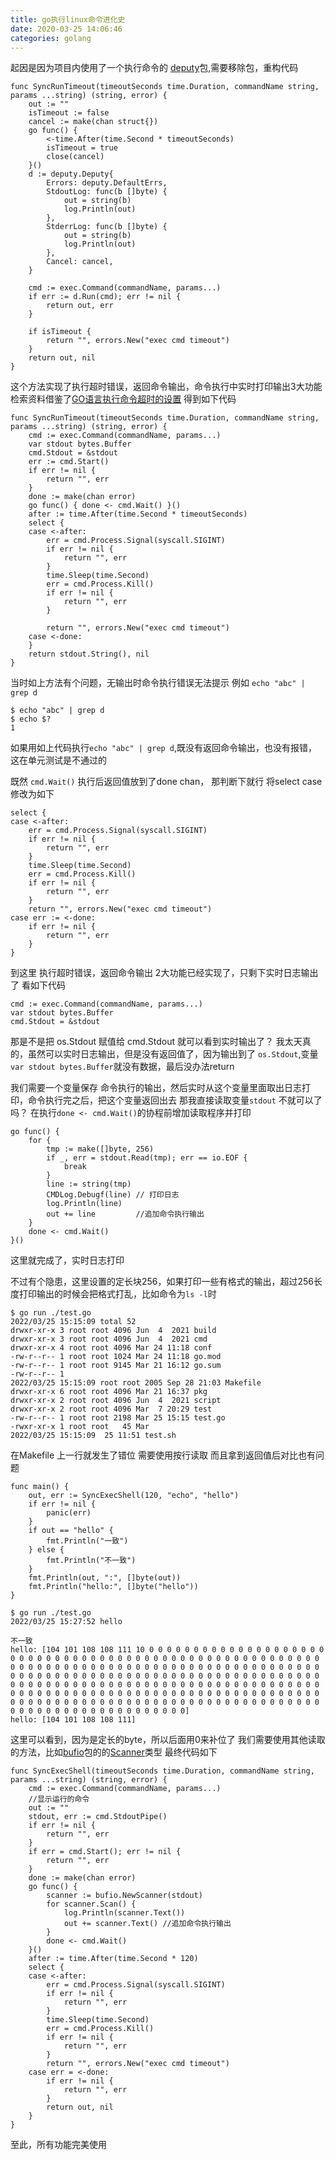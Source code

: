 ```yaml
---
title: go执行linux命令进化史
date: 2020-03-25 14:06:46
categories: golang
---
```


起因是因为项目内使用了一个执行命令的 [deputy](https://github.com/natefinch/deputy)包,需要移除包，重构代码
```
func SyncRunTimeout(timeoutSeconds time.Duration, commandName string, params ...string) (string, error) {
	out := ""
	isTimeout := false
	cancel := make(chan struct{})
	go func() {
		<-time.After(time.Second * timeoutSeconds)
		isTimeout = true
		close(cancel)
	}()
	d := deputy.Deputy{
		Errors: deputy.DefaultErrs,
		StdoutLog: func(b []byte) {
			out = string(b)
			log.Println(out)
		},
		StderrLog: func(b []byte) {
			out = string(b)
			log.Println(out)
		},
		Cancel: cancel,
	}

	cmd := exec.Command(commandName, params...)
	if err := d.Run(cmd); err != nil {
		return out, err
	}

	if isTimeout {
		return "", errors.New("exec cmd timeout")
	}
	return out, nil
}
```
这个方法实现了执行超时错误，返回命令输出，命令执行中实时打印输出3大功能
检索资料借鉴了[GO语言执行命令超时的设置](https://linkscue.com/posts/2018-06-03-golang-exec-command-timeout-trace/)
得到如下代码
```
func SyncRunTimeout(timeoutSeconds time.Duration, commandName string, params ...string) (string, error) {
	cmd := exec.Command(commandName, params...)
	var stdout bytes.Buffer
	cmd.Stdout = &stdout
	err := cmd.Start()
	if err != nil {
		return "", err
	}
	done := make(chan error)
	go func() { done <- cmd.Wait() }()
	after := time.After(time.Second * timeoutSeconds)
	select {
	case <-after:
		err = cmd.Process.Signal(syscall.SIGINT)
		if err != nil {
			return "", err
		}
		time.Sleep(time.Second)
		err = cmd.Process.Kill()
		if err != nil {
			return "", err
		}

		return "", errors.New("exec cmd timeout")
	case <-done:
	}
	return stdout.String(), nil
}
```
当时如上方法有个问题，无输出时命令执行错误无法提示
例如 `echo "abc" | grep d`
```
$ echo "abc" | grep d
$ echo $?
1
```
如果用如上代码执行`echo "abc" | grep d`,既没有返回命令输出，也没有报错，这在单元测试是不通过的
<!-- more -->
既然 `cmd.Wait()` 执行后返回值放到了done chan， 那判断下就行
将select case 修改为如下
```
select {
case <-after:
    err = cmd.Process.Signal(syscall.SIGINT)
    if err != nil {
        return "", err
    }
    time.Sleep(time.Second)
    err = cmd.Process.Kill()
    if err != nil {
        return "", err
    }
    return "", errors.New("exec cmd timeout")
case err := <-done:
    if err != nil {
        return "", err
    }
}
```
到这里 执行超时错误，返回命令输出 2大功能已经实现了，只剩下实时日志输出了
看如下代码
```
cmd := exec.Command(commandName, params...)
var stdout bytes.Buffer
cmd.Stdout = &stdout
```
那是不是把 os.Stdout 赋值给 cmd.Stdout 就可以看到实时输出了？
我太天真的，虽然可以实时日志输出，但是没有返回值了，因为输出到了 `os.Stdout`,变量`var stdout bytes.Buffer`就没有数据，最后没办法return

我们需要一个变量保存 命令执行的输出，然后实时从这个变量里面取出日志打印，命令执行完之后，把这个变量返回出去
那我直接读取变量`stdout` 不就可以了吗？
在执行`done <- cmd.Wait()`的协程前增加读取程序并打印
```
go func() {
    for {
        tmp := make([]byte, 256)
        if _, err = stdout.Read(tmp); err == io.EOF {
            break
        }
        line := string(tmp)
        CMDLog.Debugf(line) // 打印日志
        log.Println(line)
        out += line         //追加命令执行输出
    }
    done <- cmd.Wait()
}() 
```
这里就完成了，实时日志打印

不过有个隐患，这里设置的定长块256，如果打印一些有格式的输出，超过256长度打印输出的时候会把格式打乱，比如命令为`ls -l`时
```
$ go run ./test.go 
2022/03/25 15:15:09 total 52
drwxr-xr-x 3 root root 4096 Jun  4  2021 build
drwxr-xr-x 3 root root 4096 Jun  4  2021 cmd
drwxr-xr-x 4 root root 4096 Mar 24 11:18 conf
-rw-r--r-- 1 root root 1024 Mar 24 11:18 go.mod
-rw-r--r-- 1 root root 9145 Mar 21 16:12 go.sum
-rw-r--r-- 1 
2022/03/25 15:15:09 root root 2005 Sep 28 21:03 Makefile
drwxr-xr-x 6 root root 4096 Mar 21 16:37 pkg
drwxr-xr-x 2 root root 4096 Jun  4  2021 script
drwxr-xr-x 2 root root 4096 Mar  7 20:29 test
-rw-r--r-- 1 root root 2198 Mar 25 15:15 test.go
-rwxr-xr-x 1 root root   45 Mar
2022/03/25 15:15:09  25 11:51 test.sh
```
在Makefile 上一行就发生了错位
需要使用按行读取
而且拿到返回值后对比也有问题
```
func main() {
	out, err := SyncExecShell(120, "echo", "hello")
	if err != nil {
		panic(err)
	}
	if out == "hello" {
		fmt.Println("一致")
	} else {
		fmt.Println("不一致")
	}
	fmt.Println(out, ":", []byte(out))
	fmt.Println("hello:", []byte("hello"))
}
```
```
$ go run ./test.go 
2022/03/25 15:27:52 hello

不一致
hello: [104 101 108 108 111 10 0 0 0 0 0 0 0 0 0 0 0 0 0 0 0 0 0 0 0 0 0 0 0 0 0 0 0 0 0 0 0 0 0 0 0 0 0 0 0 0 0 0 0 0 0 0 0 0 0 0 0 0 0 0 0 0 0 0 0 0 0 0 0 0 0 0 0 0 0 0 0 0 0 0 0 0 0 0 0 0 0 0 0 0 0 0 0 0 0 0 0 0 0 0 0 0 0 0 0 0 0 0 0 0 0 0 0 0 0 0 0 0 0 0 0 0 0 0 0 0 0 0 0 0 0 0 0 0 0 0 0 0 0 0 0 0 0 0 0 0 0 0 0 0 0 0 0 0 0 0 0 0 0 0 0 0 0 0 0 0 0 0 0 0 0 0 0 0 0 0 0 0 0 0 0 0 0 0 0 0 0 0 0 0 0 0 0 0 0 0 0 0 0 0 0 0 0 0 0 0 0 0 0 0 0 0 0 0 0 0 0 0 0 0 0 0 0 0 0 0 0 0 0 0 0 0 0 0 0 0 0 0 0 0 0 0 0 0 0 0 0 0 0 0 0 0 0 0 0 0]
hello: [104 101 108 108 111]
```
这里可以看到，因为是定长的byte，所以后面用0来补位了
我们需要使用其他读取的方法，比如[bufio](https://pkg.go.dev/bufio)包的的[Scanner](https://pkg.go.dev/bufio#Scanner)类型
最终代码如下
```
func SyncExecShell(timeoutSeconds time.Duration, commandName string, params ...string) (string, error) {
	cmd := exec.Command(commandName, params...)
	//显示运行的命令
	out := ""
	stdout, err := cmd.StdoutPipe()
	if err != nil {
		return "", err
	}
	if err = cmd.Start(); err != nil {
		return "", err
	}
	done := make(chan error)
	go func() {
		scanner := bufio.NewScanner(stdout)
		for scanner.Scan() {
			log.Println(scanner.Text())
			out += scanner.Text() //追加命令执行输出
		}
		done <- cmd.Wait()
	}()
	after := time.After(time.Second * 120)
	select {
	case <-after:
		err = cmd.Process.Signal(syscall.SIGINT)
		if err != nil {
			return "", err
		}
		time.Sleep(time.Second)
		err = cmd.Process.Kill()
		if err != nil {
			return "", err
		}
		return "", errors.New("exec cmd timeout")
	case err = <-done:
		if err != nil {
			return "", err
		}
		return out, nil
	}
}
```

至此，所有功能完美使用